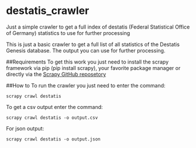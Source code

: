 # destatis_crawler
Just a simple crawler to get a full index of destatis (Federal Statistical Office of Germany) statistics to use for further processing 

This is just a basic crawler to get a full list of all statistics of the Destatis Genesis database. 
The output you can use for further processing. 


##Requirements
To get this work you just need to install the scrapy framework via pip (pip install scrapy), your favorite package manager or directly via the [Scrapy GitHub reposetory](https://github.com/scrapy/scrapy)


##How to
To run the crawler you just need to enter the command: 

```scrapy crawl destatis```

To get a csv output enter the command: 

  ```scrapy crawl destatis -o output.csv```
  
For json output: 

  ```scrapy crawl destatis -o output.json```
